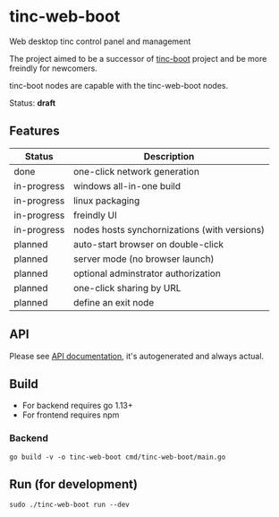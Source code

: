 # tinc-web-boot
Web desktop tinc control panel and management

The project aimed to be a successor of [tinc-boot](https://github.com/reddec/tinc-boot) project and be more freindly for newcomers.

tinc-boot nodes are capable with the tinc-web-boot nodes.

Status: **draft**

## Features

| Status | Description |
|--------|-------------|
| done   | one-click network generation |
| in-progress | windows all-in-one build |
| in-progress | linux packaging |
| in-progress | freindly UI |
| in-progress | nodes hosts synchornizations (with versions) |
| planned | auto-start browser on double-click |
| planned | server mode (no browser launch) |
| planned | optional adminstrator authorization |
| planned | one-click sharing by URL |
| planned | define an exit node |

## API

Please see [API documentation](API.md), it's autogenerated and always actual.

## Build

* For backend requires go 1.13+
* For frontend requires npm

### Backend

```
go build -v -o tinc-web-boot cmd/tinc-web-boot/main.go
```

## Run (for development)

```
sudo ./tinc-web-boot run --dev
```
